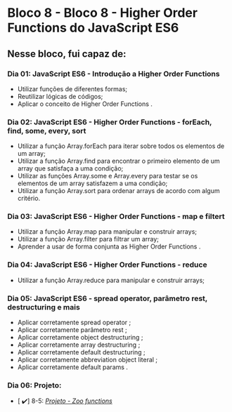 <h1>Bloco 8 - Bloco 8 - Higher Order Functions do JavaScript ES6</h1>

<h2>Nesse bloco, fui capaz de: </h2>

<h3>Dia 01: JavaScript ES6 - Introdução a Higher Order Functions</h3> 

- Utilizar funções de diferentes formas;
- Reutilizar lógicas de códigos;
- Aplicar o conceito de Higher Order Functions .


<h3>Dia 02: JavaScript ES6 - Higher Order Functions - forEach, find, some, every, sort</h3> 

- Utilizar a função Array.forEach para iterar sobre todos os elementos de um array;
- Utilizar a função Array.find para encontrar o primeiro elemento de um array que satisfaça a uma condição;
- Utilizar as funções Array.some e Array.every para testar se os elementos de um array satisfazem a uma condição;
- Utilizar a função Array.sort para ordenar arrays de acordo com algum critério.


<h3>Dia 03: JavaScript ES6 - Higher Order Functions - map e filtert</h3>  
 
- Utilizar a função Array.map para manipular e construir arrays;
- Utilizar a função Array.filter para filtrar um array;
- Aprender a usar de forma conjunta as Higher Order Functions .

<h3>Dia 04: JavaScript ES6 - Higher Order Functions - reduce</h3> 

- Utilizar a função Array.reduce para manipular e construir arrays;

<h3>Dia 05: JavaScript ES6 - spread operator, parâmetro rest, destructuring e mais</h3> 

- Aplicar corretamente spread operator ;
- Aplicar corretamente parâmetro rest ;
- Aplicar corretamente object destructuring ;
- Aplicar corretamente array destructuring ;
- Aplicar corretamente default destructuring ;
- Aplicar corretamente abbreviation object literal ;
- Aplicar corretamente default params .


<h3>Dia 06: Projeto: </h3>  
    
- [ ✔️] 8-5: _[Projeto - Zoo functions](https://github.com/tryber/sd-016-a-project-zoo-functions/pull/42)_
